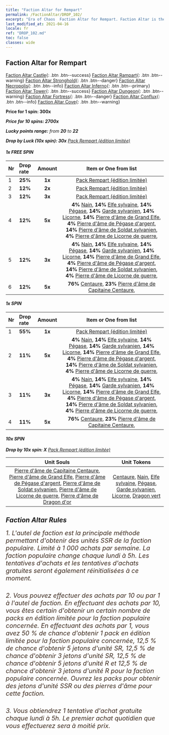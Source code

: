 ```yaml
---
title: "Faction Altar for Rempart"
permalink: /FactionAltar/DROP_102/
excerpt: "Era of Chaos  Faction Altar for Rempart. Faction Altar is the primary method for obtaining SSR units from the popular faction. Limited to 1,000 purchases each week. The popular faction changes at 05:00 every Monday. Purchase attempts and free purchase attempts will also reset then."
last_modified_at: 2021-04-16
locale: fr
ref: "DROP_102.md"
toc: false
classes: wide
---
```


##  Faction Altar for **Rempart**

  [Faction Altar Castle](/fr/FactionAltar/DROP_101/){: .btn .btn--success} [Faction Altar Rampart](/fr/FactionAltar/DROP_102/){: .btn .btn--warning} [Faction Altar Stronghold](/fr/FactionAltar/DROP_103/){: .btn .btn--danger} [Faction Altar Necropolis](/fr/FactionAltar/DROP_104/){: .btn .btn--info} [Faction Altar Inferno](/fr/FactionAltar/DROP_105/){: .btn .btn--primary} [Faction Altar Tower](/fr/FactionAltar/DROP_106/){: .btn .btn--success} [Faction Altar Dungeon](/fr/FactionAltar/DROP_107/){: .btn .btn--warning} [Faction Altar Fortress](/fr/FactionAltar/DROP_108/){: .btn .btn--danger} [Faction Altar Conflux](/fr/FactionAltar/DROP_109/){: .btn .btn--info} [Faction Altar Cove](/fr/FactionAltar/DROP_112/){: .btn .btn--warning} 

  **Price for 1 spin: 300x** <i class="fas fa-gem"/>

  **Price for 10 spins: 2700x** <i class="fas fa-gem"/>

  **Lucky points range:** from **20** to **22**

  **Drop by Luck (10x spin): 30x** [Pack Rempart (édition limitée)](/fr/Items/con_2101/)

####  1x FREE SPIN 

  |    Nr    |  Drop rate  |  Amount   |   Item or One from list  |
  |:---------|:------------|:---------:|:------------------------:|
  | 1 | **25%** | **1x** | [Pack Rempart (édition limitée)](/fr/Items/con_2101/) |
  | 2 | **12%** | **2x** | [Pack Rempart (édition limitée)](/fr/Items/con_2101/) |
  | 3 | **12%** | **3x** | [Pack Rempart (édition limitée)](/fr/Items/con_2101/) |
  | 4 | **12%** | **5x** |  **4%** [Nain](/fr/Items/unt_200/),  **14%** [Elfe sylvaine](/fr/Items/unt_201/),  **14%** [Pégase](/fr/Items/unt_202/),  **14%** [Garde sylvanien](/fr/Items/unt_203/),  **14%** [Licorne](/fr/Items/unt_204/),  **14%** [Pierre d'âme de Grand Elfe](/fr/Items/unt_291/),  **4%** [Pierre d'âme de Pégase d'argent](/fr/Items/unt_292/),  **14%** [Pierre d'âme de Soldat sylvanien](/fr/Items/unt_293/),  **4%** [Pierre d'âme de Licorne de guerre](/fr/Items/unt_294/),  |
  | 5 | **12%** | **3x** |  **4%** [Nain](/fr/Items/unt_200/),  **14%** [Elfe sylvaine](/fr/Items/unt_201/),  **14%** [Pégase](/fr/Items/unt_202/),  **14%** [Garde sylvanien](/fr/Items/unt_203/),  **14%** [Licorne](/fr/Items/unt_204/),  **14%** [Pierre d'âme de Grand Elfe](/fr/Items/unt_291/),  **4%** [Pierre d'âme de Pégase d'argent](/fr/Items/unt_292/),  **14%** [Pierre d'âme de Soldat sylvanien](/fr/Items/unt_293/),  **4%** [Pierre d'âme de Licorne de guerre](/fr/Items/unt_294/),  |
  | 6 | **12%** | **5x** |  **76%** [Centaure](/fr/Items/unt_199/),  **23%** [Pierre d'âme de Capitaine Centaure](/fr/Items/unt_290/),  |


####  1x SPIN 

  |    Nr    |  Drop rate  |  Amount   |   Item or One from list  |
  |:---------|:------------|:---------:|:------------------------:|
  | 1 | **55%** | **1x** | [Pack Rempart (édition limitée)](/fr/Items/con_2101/) |
  | 2 | **11%** | **5x** |  **4%** [Nain](/fr/Items/unt_200/),  **14%** [Elfe sylvaine](/fr/Items/unt_201/),  **14%** [Pégase](/fr/Items/unt_202/),  **14%** [Garde sylvanien](/fr/Items/unt_203/),  **14%** [Licorne](/fr/Items/unt_204/),  **14%** [Pierre d'âme de Grand Elfe](/fr/Items/unt_291/),  **4%** [Pierre d'âme de Pégase d'argent](/fr/Items/unt_292/),  **14%** [Pierre d'âme de Soldat sylvanien](/fr/Items/unt_293/),  **4%** [Pierre d'âme de Licorne de guerre](/fr/Items/unt_294/),  |
  | 3 | **11%** | **3x** |  **4%** [Nain](/fr/Items/unt_200/),  **14%** [Elfe sylvaine](/fr/Items/unt_201/),  **14%** [Pégase](/fr/Items/unt_202/),  **14%** [Garde sylvanien](/fr/Items/unt_203/),  **14%** [Licorne](/fr/Items/unt_204/),  **14%** [Pierre d'âme de Grand Elfe](/fr/Items/unt_291/),  **4%** [Pierre d'âme de Pégase d'argent](/fr/Items/unt_292/),  **14%** [Pierre d'âme de Soldat sylvanien](/fr/Items/unt_293/),  **4%** [Pierre d'âme de Licorne de guerre](/fr/Items/unt_294/),  |
  | 4 | **11%** | **5x** |  **76%** [Centaure](/fr/Items/unt_199/),  **23%** [Pierre d'âme de Capitaine Centaure](/fr/Items/unt_290/),  |


####  10x SPIN 

  **Drop by 10x spin: X** [Pack Rempart (édition limitée)](/fr/Items/con_2101/)

  |    Unit Souls    |  Unit Tokens  |
  |:----------------:|:-------------:|
  | [Pierre d'âme de Capitaine Centaure](/fr/Items/unt_290/), [Pierre d'âme de Grand Elfe](/fr/Items/unt_291/), [Pierre d'âme de Pégase d'argent](/fr/Items/unt_292/), [Pierre d'âme de Soldat sylvanien](/fr/Items/unt_293/), [Pierre d'âme de Licorne de guerre](/fr/Items/unt_294/), [Pierre d'âme de Dragon d'or](/fr/Items/unt_295/) | [Centaure](/fr/Items/unt_199/), [Nain](/fr/Items/unt_200/), [Elfe sylvaine](/fr/Items/unt_201/), [Pégase](/fr/Items/unt_202/), [Garde sylvanien](/fr/Items/unt_203/), [Licorne](/fr/Items/unt_204/), [Dragon vert](/fr/Items/unt_205/) |



## Faction Altar Rules

  <span style="color: #3c2a1e;font-size:20px">1. L'autel de faction est la principale méthode permettant d'obtenir des unités SSR de la faction populaire. Limité à 1 000 achats par semaine. La faction populaire change chaque lundi à 5h. Les tentatives d'achats et les tentatives d'achats gratuites seront également réinitialisées à ce moment. </span><br/>

<br/>  <span style="color: #3c2a1e;font-size:20px">2. Vous pouvez effectuer des achats par 10 ou par 1 à l'autel de faction. En effectuant des achats par 10, vous êtes certain d'obtenir un certain nombre de packs en édition limitée pour la faction populaire concernée. En effectuant des achats par 1, vous avez 50 % de chance d'obtenir 1 pack en édition limitée pour la faction populaire concernée, 12,5 % de chance d'obtenir 5 jetons d'unité SR, 12,5 % de chance d'obtenir 3 jetons d'unité SR, 12,5 % de chance d'obtenir 5 jetons d'unité R et 12,5 % de chance d'obtenir 3 jetons d'unité R pour la faction populaire concernée. Ouvrez les packs pour obtenir des jetons d'unité SSR ou des pierres d'âme pour cette faction.</span><br/>

<br/>  <span style="color: #3c2a1e;font-size:20px">3. Vous obtiendrez 1 tentative d'achat gratuite chaque lundi à 5h. Le premier achat quotidien que vous effectuerez sera à moitié prix.</span><br/>

<br/>